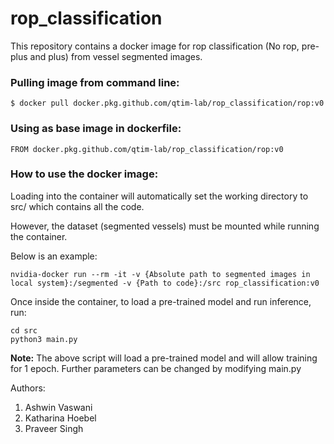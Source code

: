 # rop_classification

This repository contains a docker image for rop classification (No rop, pre-plus and plus) from vessel segmented images.

### Pulling image from command line:
```
$ docker pull docker.pkg.github.com/qtim-lab/rop_classification/rop:v0
```

### Using as base image in dockerfile:
```
FROM docker.pkg.github.com/qtim-lab/rop_classification/rop:v0
```

### How to use the docker image:
Loading into the container will automatically set the working directory to src/ which contains all the code. 

However, the dataset (segmented vessels) must be mounted while running the container. 

Below is an example:
```
nvidia-docker run --rm -it -v {Absolute path to segmented images in local system}:/segmented -v {Path to code}:/src rop_classification:v0
```

Once inside the container, to load a pre-trained model and run inference, run:
```
cd src
python3 main.py
```

**Note:** The above script will load a pre-trained model and will allow training for 1 epoch. Further parameters can be changed by modifying main.py


Authors:
1. Ashwin Vaswani
2. Katharina Hoebel
3. Praveer Singh
